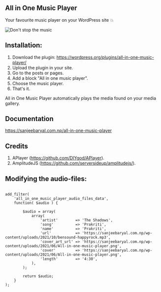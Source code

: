 ## All in One Music Player

Your favourite music player on your WordPress site :boom:

![Don't stop the music](https://github.com/sanzeeb3/all-in-one-music-player/blob/master/the-music.gif)

## Installation:

1) Download the plugin: https://wordpress.org/plugins/all-in-one-music-player/
2) Upload the plugin in your site.
3) Go to the posts or pages.
4) Add a block "All in one music player".
5) Choose the music player.
6) That's it.

All in One Music Player automatically plays the media found on your media gallery.

## Documentation ##

https://sanjeebaryal.com.np/all-in-one-music-player

## Credits ##

1) APlayer (https://github.com/DIYgod/APlayer).
2) AmplitudeJS (https://github.com/serversideup/amplitudejs/).


## Modifying the audio-files:

```

add_filter(
	'all_in_one_music_player_audio_files_data',
	function( $audio ) {

		$audio = array(
			array(
				'artist'        => 'The Shadows',
				'song'          => 'Prakriti',
				'name'          => 'Prakriti',
				'url'           => 'https://sanjeebaryal.com.np/wp-content/uploads/2021/10/bensound-happyrock.mp3',
				'cover_art_url' => 'https://sanjeebaryal.com.np/wp-content/uploads/2021/06/All-in-one-music-player.png',
				'cover'         => 'https://sanjeebaryal.com.np/wp-content/uploads/2021/06/All-in-one-music-player.png',
				'length'        => '4:30',
			),
		);

		return $audio;
	}
);

```
